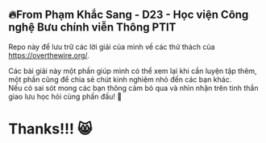 ## 🔥From Phạm Khắc Sang - D23 - Học viện Công nghệ Bưu chính viễn Thông PTIT
Repo này để lưu trữ các lời giải của mình về các thử thách của https://overthewire.org/.  

Các bài giải này một phần giúp mình có thể xem lại khi cần luyện tập thêm, một phần cũng để chia sẻ chút kinh nghiệm nhỏ đến các bạn khác.   
Nếu có sai sót mong các bạn thông cảm bỏ qua và nhìn nhận trên tinh thần giao lưu học hỏi cùng phấn đấu! 🫡  

# Thanks!!!  😸
